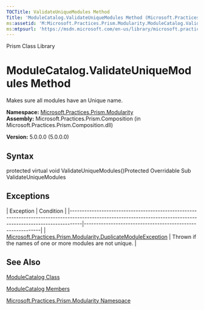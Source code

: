 ```yaml
---
TOCTitle: ValidateUniqueModules Method
Title: 'ModuleCatalog.ValidateUniqueModules Method (Microsoft.Practices.Prism.Modularity)'
ms:assetid: 'M:Microsoft.Practices.Prism.Modularity.ModuleCatalog.ValidateUniqueModules'
ms:mtpsurl: 'https://msdn.microsoft.com/en-us/library/microsoft.practices.prism.modularity.modulecatalog.validateuniquemodules(v=pandp.50)'
---
```


Prism Class Library

ModuleCatalog.ValidateUniqueModules Method
==============================================

Makes sure all modules have an Unique name.

**Namespace:** [Microsoft.Practices.Prism.Modularity](https://msdn.microsoft.com/library/microsoft.practices.prism.modularity)
**Assembly:** Microsoft.Practices.Prism.Composition (in Microsoft.Practices.Prism.Composition.dll)

**Version:** 5.0.0.0 (5.0.0.0)

## Syntax


protected virtual void ValidateUniqueModules()Protected Overridable Sub ValidateUniqueModules

Exceptions
----------

<span id="exceptionsToggle"></span>
| Exception                                                                                                                                                       | Condition                                                  |
|-----------------------------------------------------------------------------------------------------------------------------------------------------------------|------------------------------------------------------------|
| [Microsoft.Practices.Prism.Modularity.DuplicateModuleException](https://msdn.microsoft.com/library/microsoft.practices.prism.modularity.duplicatemoduleexception) | Thrown if the names of one or more modules are not unique. |

See Also
--------


[ModuleCatalog Class](https://msdn.microsoft.com/library/microsoft.practices.prism.modularity.modulecatalog)

[ModuleCatalog Members](https://msdn.microsoft.com/allmembers.t:microsoft.practices.prism.modularity.modulecatalog)

[Microsoft.Practices.Prism.Modularity Namespace](https://msdn.microsoft.com/library/microsoft.practices.prism.modularity)
